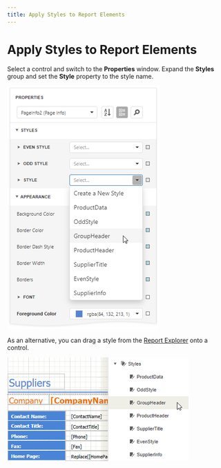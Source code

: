 ```yaml
---
title: Apply Styles to Report Elements
---
```

# Apply Styles to Report Elements

Select a control and switch to the **Properties** window. Expand the **Styles** group and set the **Style** property to the style name.

![](../../../../images/eurd-web-manipulate-elements-set-style.png)

As an alternative, you can drag a style from the [Report Explorer](../../report-designer-tools/ui-panels/report-explorer.md) onto a control.

![](../../../../images/eurd-web-manipulate-elements-drag-style.gif)